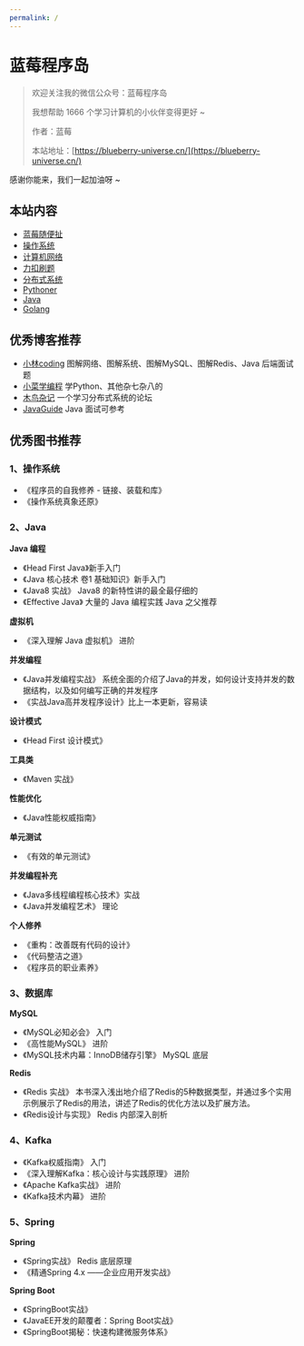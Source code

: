 ```yaml
---
permalink: /
---
```


# 蓝莓程序岛

> 欢迎关注我的微信公众号：蓝莓程序岛 
>
> 我想帮助 1666 个学习计算机的小伙伴变得更好 ~
>
> 作者：蓝莓
>
> 本站地址：[https://blueberry-universe.cn/](https://blueberry-universe.cn/)

感谢你能来，我们一起加油呀 ~

## 本站内容

- [蓝莓随便扯](/蓝莓随便扯/README.md)
- [操作系统](/操作系统/README.md)
- [计算机网络](/计算机网络/README.md)
- [力扣刷题](/力扣刷题/README.md)
- [分布式系统](/分布式系统/README.md)
- [Pythoner](/Pythoner/README.md)
- [Java](/Java/README.md)
- [Golang](/Golang/README.md)

## 优秀博客推荐

- [小林coding](https://xiaolincoding.com/) 图解网络、图解系统、图解MySQL、图解Redis、Java 后端面试题
- [小菜学编程](https://fasionchan.com/) 学Python、其他杂七杂八的
- [木鸟杂记](https://distsys.cn) 一个学习分布式系统的论坛
- [JavaGuide](https://javaguide.cn/) Java 面试可参考



## 优秀图书推荐

### 1、操作系统

- 《程序员的自我修养 - 链接、装载和库》
- 《操作系统真象还原》



### 2、Java

**Java 编程**

- 《Head First Java》新手入门
- 《Java 核心技术 卷1 基础知识》新手入门
- 《Java8 实战》 Java8 的新特性讲的最全最仔细的
- 《Effective Java》 大量的 Java 编程实践 Java 之父推荐



**虚拟机**

- 《深入理解 Java 虚拟机》 进阶



**并发编程**

- 《Java并发编程实战》 系统全面的介绍了Java的并发，如何设计支持并发的数据结构，以及如何编写正确的并发程序
- 《实战Java高并发程序设计》比上一本更新，容易读



**设计模式**

- 《Head First 设计模式》



**工具类**

- 《Maven 实战》



**性能优化**

- 《Java性能权威指南》



**单元测试**

- 《有效的单元测试》



**并发编程补充**


- 《Java多线程编程核心技术》实战
- 《Java并发编程艺术》 理论



**个人修养**

- 《重构：改善既有代码的设计》
- 《代码整洁之道》
- 《程序员的职业素养》



### 3、数据库

**MySQL**

- 《MySQL必知必会》 入门
- 《高性能MySQL》 进阶
- 《MySQL技术内幕：InnoDB储存引擎》 MySQL 底层



**Redis**

- 《Redis 实战》 本书深入浅出地介绍了Redis的5种数据类型，并通过多个实用示例展示了Redis的用法，讲述了Redis的优化方法以及扩展方法。
- 《Redis设计与实现》 Redis 内部深入剖析




### 4、Kafka

- 《Kafka权威指南》 入门
- 《深入理解Kafka：核心设计与实践原理》 进阶
- 《Apache Kafka实战》 进阶
- 《Kafka技术内幕》 进阶



### 5、Spring

**Spring**

- 《Spring实战》 Redis 底层原理
- 《精通Spring 4.x ――企业应用开发实战》



**Spring Boot**

- 《SpringBoot实战》
- 《JavaEE开发的颠覆者：Spring Boot实战》
- 《SpringBoot揭秘：快速构建微服务体系》
